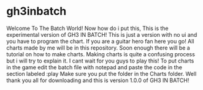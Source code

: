 # gh3inbatch


Welcome To The Batch World!
Now how do i put this, This
is the experimental version of GH3 IN BATCH!
This is just a version with no ui and you have to program the chart.
If you are a guitar hero fan here you go!
All charts made by me will be in this repository.
Soon enough there will be a tutorial on how to make charts.
Making charts is quite a confusing process but i will try to explain it.
I cant wait for you guys to play this!
To put charts in the game edit the batch file with notepad and paste the code
in the section labeled :play
Make sure you put the folder in the Charts folder.
Well thank you all for downloading and this is version 1.0.0 of GH3 IN BATCH!

